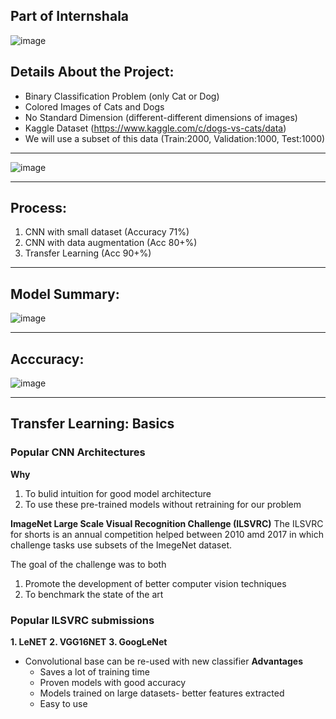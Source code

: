 
## Part of Internshala 

![image](https://github.com/Pramod2021-24IT/DL-Projects/assets/95674009/7d97ec73-f15c-4cae-a3b9-c42595517127)

## Details About the Project:
* Binary Classification Problem (only Cat or Dog)
* Colored Images of Cats and Dogs
* No Standard Dimension (different-different dimensions of images)
* Kaggle Dataset (https://www.kaggle.com/c/dogs-vs-cats/data)
* We will use a subset of this data
  (Train:2000, Validation:1000, Test:1000)
-------------------------------------
![image](https://github.com/Pramod2021-24IT/DL-Projects/assets/95674009/1346dad1-53de-4092-ae42-baffefeca899)

-----------------------------------------------------------------
## Process:
1. CNN with small dataset (Accuracy 71%)
2. CNN with data augmentation (Acc 80+%)
3. Transfer Learning (Acc 90+%)

---------------------------------------------------
## Model Summary:

![image](https://github.com/Pramod2021-24IT/DL-Projects/assets/95674009/efa7b595-5a88-4f3d-874e-33283605d145)

---------------------------------------------------------
## Acccuracy:


![image](https://github.com/Pramod2021-24IT/DL-Projects/assets/95674009/484f0f81-6e71-413e-9c8f-03d02a4d1ee8)

-------------------------------------------------

## Transfer Learning: Basics
 
### Popular CNN Architectures
**Why**
1. To bulid intuition for good model architecture
2. To use these pre-trained models without retraining for our problem

**ImageNet Large Scale Visual Recognition Challenge (ILSVRC)**
The ILSVRC for shorts is an annual competition helped between 2010 amd 2017 in which challenge tasks use subsets of the ImegeNet dataset.

The goal of the challenge was to both
1. Promote the development of better computer vision techniques
2. To benchmark the state of the art


### Popular ILSVRC submissions


**1. LeNET**
**2. VGG16NET**
**3. GoogLeNet**

- Convolutional base can be re-used with new classifier
  **Advantages**
  * Saves a lot of training time
  * Proven models with good accuracy
  * Models trained on large datasets- better features extracted
  * Easy to use




